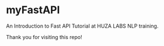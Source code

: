 # myFastAPI
An Introduction to Fast API Tutorial at HUZA LABS NLP training.

Thank you for visiting this repo!
